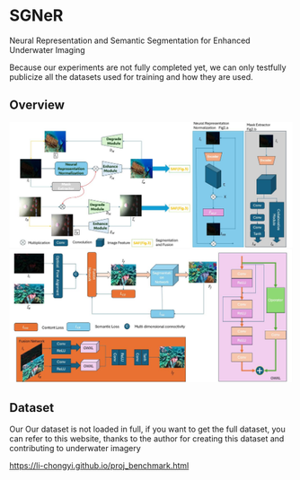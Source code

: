 # SGNeR
Neural Representation and Semantic Segmentation for Enhanced Underwater Imaging

Because our experiments are not fully completed yet, we can only testfully publicize all the datasets used for training and how they are used.
## Overview
![NE](Fig1main.jpg)
![SAF](Fig2main.jpg)

## Dataset
Our Our dataset is not loaded in full, if you want to get the full dataset, you can refer to this website, thanks to the author for creating this dataset and contributing to underwater imagery

https://li-chongyi.github.io/proj_benchmark.html
